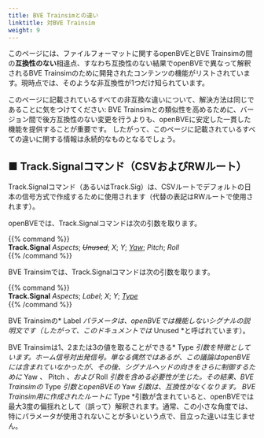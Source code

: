 ```yaml
---
title: BVE Trainsimとの違い
linktitle: 対BVE Trainsim
weight: 9
---
```


このページには、ファイルフォーマットに関するopenBVEとBVE Trainsimの間の**互換性のない**相違点、すなわち互換性のない結果でopenBVEで異なって解釈されるBVE Trainsimのために開発されたコンテンツの機能がリストされています。現時点では、そのような非互換性が1つだけ知られています。

このページに記載されているすべての非互換な違いについて、解決方法は同じであることに気をつけてください: BVE Trainsimとの類似性を高めるために、バージョン間で後方互換性のない変更を行うよりも、openBVEに安定した一貫した機能を提供することが重要です。 したがって、このページに記載されているすべての違いに関する情報は永続的なものとなるでしょう。

## ■ Track.Signalコマンド（CSVおよびRWルート）

Track.Signalコマンド（あるいはTrack.Sig）は、CSVルートでデフォルトの日本の信号方式で作成するために使用されます（代替の表記はRWルートで使用されます）。

openBVEでは、Track.Signalコマンドは次の引数を取ります。

{{% command %}}  
**Track.Signal** *Aspects*; *~~Unused~~*; *X*; *Y*; <u>*Yaw*</u>; *Pitch*; *Roll*  
{{% /command %}}

BVE Trainsimでは、Track.Signalコマンドは次の引数を取ります。

{{% command %}}  
**Track.Signal** *Aspects*; *Label*; *X*; *Y*; <u>*Type*</u>  
{{% /command %}}

BVE Trainsimの* Label *パラメータは、openBVEでは機能しないシグナルの説明文です（したがって、このドキュメントでは* Unused *と呼ばれています）。

BVE Trainsimは1、2または3の値を取ることができる* Type *引数を特徴としています。ホーム信号対出発信号。単なる偶然ではあるが、この議論はopenBVEには含まれていなかったが、その後、シグナルヘッドの向きをさらに制御するために* Yaw *、* Pitch *、および* Roll *引数を含める必要性が生じた。その結果、BVE Trainsimの* Type *引数とopenBVEの* Yaw *引数は、互換性がなくなります。 BVE Trainsim用に作成されたルートに* Type *引数が含まれていると、openBVEでは最大3度の偏揺れとして（誤って）解釈されます。通常、この小さな角度では、特にパラメータが使用されないことが多いという点で、目立った違いは生じません。
